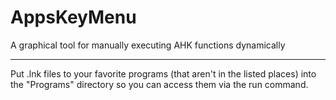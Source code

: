 # AppsKeyMenu
A graphical tool for manually executing AHK functions dynamically

---

Put .lnk files to your favorite programs (that aren't in the listed places) into the "Programs" directory so you can access them via the run command.
